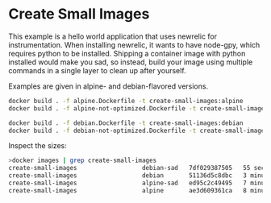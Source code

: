 # Create Small Images

This example is a hello world application that uses newrelic for
instrumentation. When installing newrelic, it wants to have node-gpy,
which requires python to be installed. Shipping a container image
with python installed would make you sad, so instead, build your image
using multiple commands in a single layer to clean up after yourself.

Examples are given in alpine- and debian-flavored versions.

```sh
docker build . -f alpine.Dockerfile -t create-small-images:alpine
docker build . -f alpine-not-optimized.Dockerfile -t create-small-images:alpine-sad

docker build . -f debian.Dockerfile -t create-small-images:debian
docker build . -f debian-not-optimized.Dockerfile -t create-small-images:debian-sad
```

Inspect the sizes:

```sh
>docker images | grep create-small-images
create-small-images                  debian-sad   7df029387505   55 seconds ago      377MB
create-small-images                  debian       51136d5c8dbc   3 minutes ago       206MB
create-small-images                  alpine-sad   ed95c2c49495   7 minutes ago       343MB
create-small-images                  alpine       ae3d609361ca   8 minutes ago       137MB
```
